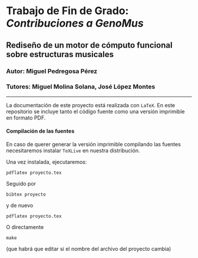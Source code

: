# Trabajo de Fin de Grado: *Contribuciones a GenoMus*
## Rediseño de un motor de cómputo funcional sobre estructuras musicales

### Autor: Miguel Pedregosa Pérez
### Tutores: Miguel Molina Solana, José López Montes


___

La documentación de este proyecto está realizada con `LaTeX`. En este repositorio se incluye tanto el código fuente como una versión imprimible en formato PDF.

#### Compilación de las fuentes

En caso de querer generar la versión imprimible compilando las fuentes necesitaremos instalar `TeXLive` en nuestra distribución.

Una vez instalada, ejecutaremos:

    pdflatex proyecto.tex


Seguido por

    bibtex proyecto
    
y de nuevo

    pdflatex proyecto.tex

O directamente

    make
    
(que habrá que editar si el nombre del archivo del proyecto cambia)
